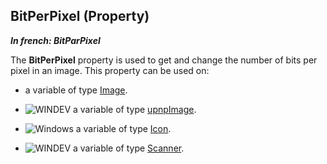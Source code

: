 
## BitPerPixel (Property)

***In french: BitParPixel***
	



<a name="XUse"></a>
<a name="Use"></a>
<a name="description"></a>
The **BitPerPixel** property is used to get and change the number of bits per pixel in an image. This property can be used on:

- a variable of type [Image](../WDLang1/1000019650.md).

- ![WINDEV](https://doc.pcsoft.fr/ext/images/us/WD.png) a variable of type [upnpImage](../WDLang3/1000020905.md).

- ![Windows](https://doc.pcsoft.fr/ext/images/us/WINDOWS.png) a variable of type [Icon](../WDLang1/1000020811.md).

- ![WINDEV](https://doc.pcsoft.fr/ext/images/us/WD.png) a variable of type [Scanner](../WDLang6/1410087808.md).




